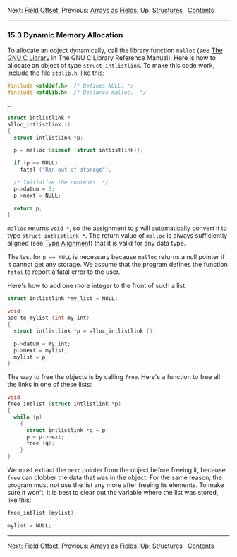Next: [Field Offset](Field-Offset.md), Previous: [Arrays as
Fields](Arrays-as-Fields.md), Up: [Structures](Structures.md)  
[Contents](index.md#SEC_Contents "Table of contents")  

------------------------------------------------------------------------


### 15.3 Dynamic Memory Allocation 


To allocate an object dynamically, call the library function `malloc`
(see [The GNU C
Library](https://www.gnu.org/software/libc/manual/html_node/Basic-Allocation.md#Basic-Allocation)
in The GNU C Library Reference Manual). Here is how to allocate an
object of type `struct intlistlink`. To make this code work, include the
file `stdlib.h`, like this:

``` C
#include <stddef.h>  /* Defines NULL. */
#include <stdlib.h>  /* Declares malloc.  */

…

struct intlistlink *
alloc_intlistlink ()
{
  struct intlistlink *p;

  p = malloc (sizeof (struct intlistlink));

  if (p == NULL)
    fatal ("Ran out of storage");

  /* Initialize the contents. */
  p->datum = 0;
  p->next = NULL;

  return p;
}
```

`malloc` returns `void *`, so the assignment to `p` will automatically
convert it to type `struct intlistlink *`. The return value of `malloc`
is always sufficiently aligned (see [Type
Alignment](Type-Alignment.md)) that it is valid for any data type.

The test for `p == NULL` is necessary because `malloc` returns a null
pointer if it cannot get any storage. We assume that the program defines
the function `fatal` to report a fatal error to the user.

Here's how to add one more integer to the front of such a list:

``` C
struct intlistlink *my_list = NULL;

void
add_to_mylist (int my_int)
{
  struct intlistlink *p = alloc_intlistlink ();

  p->datum = my_int;
  p->next = mylist;
  mylist = p;
}
```

The way to free the objects is by calling `free`. Here's a function to
free all the links in one of these lists:

``` C
void
free_intlist (struct intlistlink *p)
{
  while (p)
    {
      struct intlistlink *q = p;
      p = p->next;
      free (q);
    }
}
```

We must extract the `next` pointer from the object before freeing it,
because `free` can clobber the data that was in the object. For the same
reason, the program must not use the list any more after freeing its
elements. To make sure it won't, it is best to clear out the variable
where the list was stored, like this:

``` C
free_intlist (mylist);

mylist = NULL;
```

------------------------------------------------------------------------

Next: [Field Offset](Field-Offset.md), Previous: [Arrays as
Fields](Arrays-as-Fields.md), Up: [Structures](Structures.md)  
[Contents](index.md#SEC_Contents "Table of contents")  

